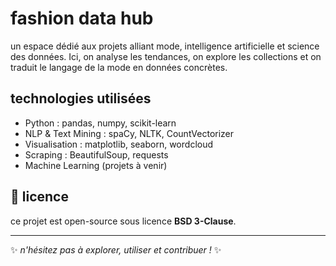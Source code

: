 # fashion data hub

un espace dédié aux projets alliant mode, intelligence artificielle et science des données. Ici, on analyse les tendances, on explore les collections et on traduit le langage de la mode en données concrètes.

## technologies utilisées
- Python : pandas, numpy, scikit-learn
- NLP & Text Mining : spaCy, NLTK, CountVectorizer
- Visualisation : matplotlib, seaborn, wordcloud
- Scraping : BeautifulSoup, requests
- Machine Learning (projets à venir)



## 📄 licence
ce projet est open-source sous licence **BSD 3-Clause**.  

---

✨ *n'hésitez pas à explorer, utiliser et contribuer !* ✨
